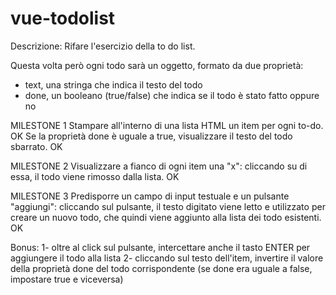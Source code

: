 # vue-todolist

Descrizione:
Rifare l'esercizio della to do list.

Questa volta però ogni todo sarà un oggetto, formato da due proprietà:
- text, una stringa che indica il testo del todo
- done, un booleano (true/false) che indica se il todo è stato fatto oppure no


MILESTONE 1
Stampare all'interno di una lista HTML un item per ogni to-do. OK
Se la proprietà done è uguale a true, visualizzare il testo del todo sbarrato. OK

MILESTONE 2
Visualizzare a fianco di ogni item una "x": cliccando su di essa, il todo viene rimosso dalla lista. OK

MILESTONE 3
Predisporre un campo di input testuale e un pulsante "aggiungi": cliccando sul pulsante, il testo digitato viene letto e utilizzato per creare un nuovo todo, che quindi viene aggiunto alla lista dei todo esistenti. OK


Bonus:
1- oltre al click sul pulsante, intercettare anche il tasto ENTER per aggiungere il todo alla lista
2- cliccando sul testo dell'item, invertire il valore della proprietà done del todo corrispondente (se done era uguale a false, impostare true e viceversa)